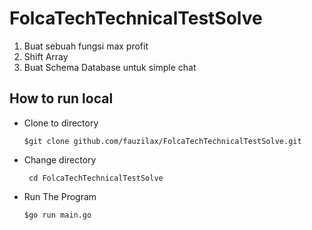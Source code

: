 # FolcaTechTechnicalTestSolve

1. Buat sebuah fungsi max profit
2. Shift Array
3. Buat Schema Database untuk simple chat

<h2>How to run local</h2>

- Clone to directory

  ``` $git clone github.com/fauzilax/FolcaTechTechnicalTestSolve.git ```

- Change directory
 
  ``` cd FolcaTechTechnicalTestSolve```
 
- Run The Program

  ``` $go run main.go ```

